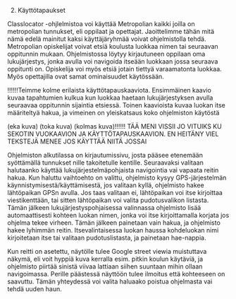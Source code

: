 2. Käyttötapaukset

Classlocator -ohjlelmistoa voi käyttää Metropolian kaikki joilla on metropolian tunnukset, eli oppilaat ja opettajat.
Jaoittelimme tähän mitä nämä edelä mainitut kaksi käyttäjäryhmää voivat ohjelmistolla tehdä. Metropolian opiskelijat
voivat etsiä koulusta luokkaa nimen tai seuraavan oppitunnin mukaan. Ohjelmistossa löytyy kirjautuneen oppilaan oma
lukujärjestys, jonka avulla voi navigoida itseään luokkaan jossa seuraava oppitunti on. Opiskelija voi myös etsiä
jotain tiettyä varaamatonta luokkaa. Myös opettajilla ovat samat ominaisuudet käytössään.

!!!!!!Teimme kolme erilaista käyttötapauskaaviota. Ensimmäinen kaavio kuvaa tapahtumien kulkua kun luokkaa haetaan lukujärjestyksen avulla seuraavaa oppitunnin sijaintia etsiessä. Toinen kaavioista kuvaa luokan itse määriteltyä hakua, ja vimeinen on yleiskatsaus koko ohjelmiston käytöstä

(eka kuva) 
(toka kuva)
(kolmas kuva)!!!!!! TÄÄ MENI VISSII JO VITUIKS KU SEKOTIN VUOKAAVION JA KÄYTTÖTAPAUSKAAVION. 
EN HEITÄNY VIEL TEKSTEJÄ MENEE JOS KÄYTTÄÄ NIITÄ JOSSAI

Ohjelmiston alkutilassa on kirjautumissivu, josta pääsee etenemään syöttämällä tunnukset nille takoitetulle kentille.
Seuraavaksi valitaan halutaanko käyttää lukujärjestelmäpohjaista navigointia vai vapaata reitin hakua. Kun haluttu 
vaihtoehto on valittu, ohjelmisto kysyy GPS-järjestelmän käynnistymisestä/käyttämisestä, jos valitaan kyllä, ohjelmisto
hakee lähtöpaikan GPSn avulla. Jos taas valitaan ei, lähtöpaikan voi itse kirjoittaa viestikenttään, tai sitten
lähtöpaikan voi valita pudotusvalikon listasta. Tämän jälkeen lukujärjestyspohjaisessa valinnassa ohjelmisto
lisää automaattisesti kohteen luokan nimen, jonka voi itse kirjoittamalla korjata jos ohjelma tekee virheen.
Tämän jälkeen painetaan vain hakua, ja ohjelmisto hakee lyhimmän reitin. Itsevalintaisessa luokan haussa kohdeluokan
nimi kirjoitetaan itse tai valitaan pudotuslistasta, ja painetaan hae-nappia.

Kun reitti on asetettu, näytölle tulee Google street viewia muistuttava näkymä, eli voit hyppiä kuva kerralla
esim. pitkin koulun käytäviä, ja ohjelmisto piirtää sinistä viivaa lattiaan siihen suuntaan mihin ollaan navigoimassa.
Perille päästessä näyttöön tulee ilmoitus että kohteeseen on saavuttu. Tämän yhteydessä voi valita haluaako poistua
ohjelmasta vai tehdä uuden haun.

